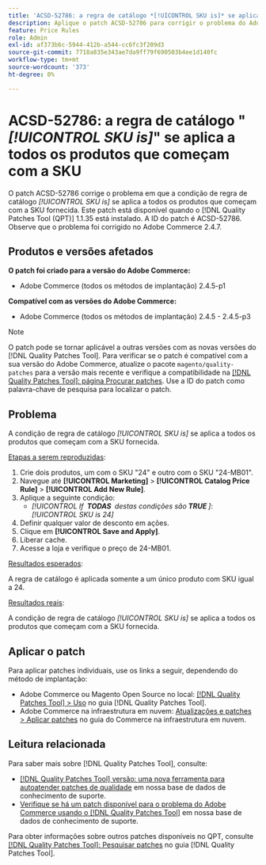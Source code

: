 ```yaml
---
title: 'ACSD-52786: a regra de catálogo *[!UICONTROL SKU is]* se aplica a todos os produtos que começam com a SKU'
description: Aplique o patch ACSD-52786 para corrigir o problema do Adobe Commerce em que a condição de regra de catálogo *[!UICONTROL SKU is]* se aplica a todos os produtos que começam com o SKU fornecido.
feature: Price Rules
role: Admin
exl-id: af373b6c-5944-412b-a544-cc6fc3f209d3
source-git-commit: 7718a835e343ae7da9ff79f690503b4ee1d140fc
workflow-type: tm+mt
source-wordcount: '373'
ht-degree: 0%

---
```


# ACSD-52786: a regra de catálogo &quot;*[!UICONTROL SKU is]*&quot; se aplica a todos os produtos que começam com a SKU

O patch ACSD-52786 corrige o problema em que a condição de regra de catálogo *[!UICONTROL SKU is]* se aplica a todos os produtos que começam com a SKU fornecida. Este patch está disponível quando o [!DNL Quality Patches Tool (QPT)] 1.1.35 está instalado. A ID do patch é ACSD-52786. Observe que o problema foi corrigido no Adobe Commerce 2.4.7.

## Produtos e versões afetados

**O patch foi criado para a versão do Adobe Commerce:**

* Adobe Commerce (todos os métodos de implantação) 2.4.5-p1

**Compatível com as versões do Adobe Commerce:**

* Adobe Commerce (todos os métodos de implantação) 2.4.5 - 2.4.5-p3

>[!NOTE]
>
>O patch pode se tornar aplicável a outras versões com as novas versões do [!DNL Quality Patches Tool]. Para verificar se o patch é compatível com a sua versão do Adobe Commerce, atualize o pacote `magento/quality-patches` para a versão mais recente e verifique a compatibilidade na [[!DNL Quality Patches Tool]: página Procurar patches](https://experienceleague.adobe.com/tools/commerce-quality-patches/index.html). Use a ID do patch como palavra-chave de pesquisa para localizar o patch.

## Problema

A condição de regra de catálogo *[!UICONTROL SKU is]* se aplica a todos os produtos que começam com a SKU fornecida.

<u>Etapas a serem reproduzidas</u>:

1. Crie dois produtos, um com o SKU &quot;24&quot; e outro com o SKU &quot;24-MB01&quot;.
1. Navegue até **[!UICONTROL Marketing]** > **[!UICONTROL Catalog Price Rule]** > **[!UICONTROL Add New Rule]**.
1. Aplique a seguinte condição:
   * *[!UICONTROL If **&#x200B; TODAS &#x200B;** destas condições são **&#x200B; TRUE &#x200B;**]*: *[!UICONTROL SKU is 24]*
1. Definir qualquer valor de desconto em ações.
1. Clique em **[!UICONTROL Save and Apply]**.
1. Liberar cache.
1. Acesse a loja e verifique o preço de 24-MB01.

<u>Resultados esperados</u>:

A regra de catálogo é aplicada somente a um único produto com SKU igual a 24.

<u>Resultados reais</u>:

A condição de regra de catálogo *[!UICONTROL SKU is]* se aplica a todos os produtos que começam com a SKU fornecida.

## Aplicar o patch

Para aplicar patches individuais, use os links a seguir, dependendo do método de implantação:

* Adobe Commerce ou Magento Open Source no local: [[!DNL Quality Patches Tool] > Uso](https://experienceleague.adobe.com/docs/commerce-operations/tools/quality-patches-tool/usage.html) no guia [!DNL Quality Patches Tool].
* Adobe Commerce na infraestrutura em nuvem: [Atualizações e patches > Aplicar patches](https://experienceleague.adobe.com/docs/commerce-cloud-service/user-guide/develop/upgrade/apply-patches.html) no guia do Commerce na infraestrutura em nuvem.

## Leitura relacionada

Para saber mais sobre [!DNL Quality Patches Tool], consulte:

* [[!DNL Quality Patches Tool] versão: uma nova ferramenta para autoatender patches de qualidade](/help/announcements/adobe-commerce-announcements/magento-quality-patches-released-new-tool-to-self-serve-quality-patches.md) em nossa base de dados de conhecimento de suporte.
* [Verifique se há um patch disponível para o problema do Adobe Commerce usando o [!DNL Quality Patches Tool]](/help/support-tools/patches-available-in-qpt-tool/check-patch-for-magento-issue-with-magento-quality-patches.md) em nossa base de dados de conhecimento de suporte.

Para obter informações sobre outros patches disponíveis no QPT, consulte [[!DNL Quality Patches Tool]: Pesquisar patches](https://experienceleague.adobe.com/tools/commerce-quality-patches/index.html) no guia [!DNL Quality Patches Tool].
